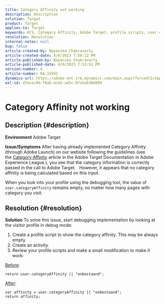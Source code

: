 ```yaml
---
title: Category Affinity not working
description: Description
solution: Target
product: Target
applies-to: Target
keywords: KCS, Category Affinity, Adobe Target, profile scripts, user.categoryAffinity
resolution: Resolution
internal-notes: null
bug: false
article-created-by: Nayanika Chakravarty
article-created-date: 4/6/2023 7:50:12 PM
article-published-by: Nayanika Chakravarty
article-published-date: 4/6/2023 7:53:52 PM
version-number: 4
article-number: KA-15591
dynamics-url: https://adobe-ent.crm.dynamics.com/main.aspx?forceUCI=1&pagetype=entityrecord&etn=knowledgearticle&id=a8dd7d38-b4d4-ed11-a7c7-6045bd006b3d
exl-id: d7ecec0d-f8ab-4cd2-a45c-07a5a630d899
---
```

# Category Affinity not working

## Description {#description}


<b>Environment</b>
 Adobe Target

<b>Issue/Symptoms</b>
 After having already implemented Category Affinity (through Adobe Launch) on our website following the guidelines (see the [Category Affinity](https://experienceleague.adobe.com/docs/target/using/audiences/visitor-profiles/category-affinity.html?lang=en "Click to follow link https://experienceleague.adobe.com/docs/target/using/audiences/visitor-profiles/category-affinity.html?lang=en") article in the Adobe Target Documentation in Adobe Experience League.), you see that the category information is correctly passed in the call to Adobe Target.
  
 However, it appears that no category affinity is being calculated based on this input.

When you look into your profile using the debugging tool, the value of `user.categoryAffinity` remains empty, no matter how many pages with category you visit.


## Resolution {#resolution}


<b>Solution</b>
To solve this issue, start debugging implementation by looking at the visitor profile in debug mode:

1. Create a profile script to show the category affinity. This may be always empty.
2. Create an activity.
3. Review your profile scripts and make a small modification to make it work:


<u>Before</u>:


```
return user.categoryAffinity || "onbestaand";
```


<u>After</u>:


```
var affinity = user.categoryAffinity || "onbestaand";
return affinity;
```
